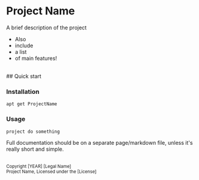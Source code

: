# Project Name

A brief description of the project

* Also
* include
* a list
* of main features!

<br>
## Quick start

### Installation

```
apt get ProjectName
```

### Usage

```
project do something
```

Full documentation should be on a separate page/markdown file, unless it's really short and simple.

<br><sub>
Copyright [YEAR] [Legal Name]
<br></sub><sub>
Project Name, Licensed under the [License]
